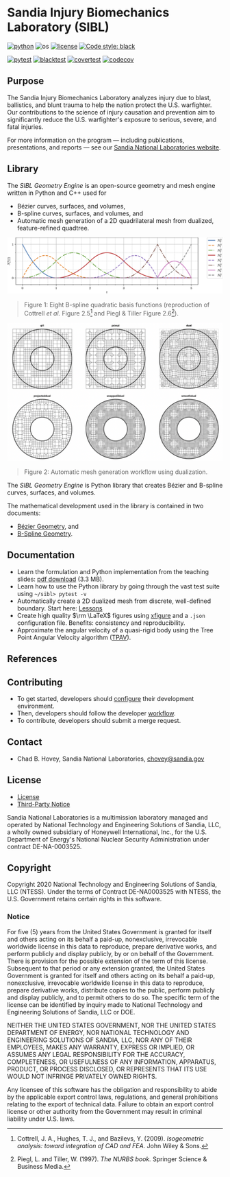 # Sandia Injury Biomechanics Laboratory (SIBL)

[![python](https://img.shields.io/badge/python-3.9-blue.svg)](https://www.python.org/) ![os](https://img.shields.io/badge/os-ubuntu%20|%20macos%20|%20windows-blue.svg) [![license](https://img.shields.io/badge/license-MIT-green.svg)](https://github.com/sandialabs/sibl#license)  [![Code style: black](https://img.shields.io/badge/code%20style-black-000000.svg)](https://github.com/psf/black)

[![pytest](https://github.com/sandialabs/sibl/workflows/pytest/badge.svg)](https://github.com/sandialabs/sibl/actions) [![blacktest](https://github.com/sandialabs/sibl/workflows/blacktest/badge.svg)](https://github.com/sandialabs/sibl/actions) [![covertest](https://github.com/sandialabs/sibl/workflows/covertest/badge.svg)](https://github.com/sandialabs/sibl/actions) [![codecov](https://codecov.io/gh/sandialabs/sibl/branch/master/graph/badge.svg)](https://codecov.io/gh/sandialabs/sibl)

## Purpose

The Sandia Injury Biomechanics Laboratory analyzes injury due to blast, ballistics, and blunt trauma to help the nation protect the U.S. warfighter. Our contributions to the science of injury causation and prevention aim to significantly reduce the U.S. warfighter's exposure to serious, severe, and fatal injuries.

For more information on the program &mdash; including publications, presentations, and reports &mdash; see our [Sandia National Laboratories website](https://www.sandia.gov/biomechanics/).

## Library

The *SIBL Geometry Engine* is an open-source geometry and mesh engine written in Python and C++ used for 
* Bézier curves, surfaces, and volumes,
* B-spline curves, surfaces, and volumes, and
* Automatic mesh generation of a 2D quadrilateral mesh from dualized, feature-refined quadtree.

![geo_doc_fig](geo/doc/fig/N_p=2_NCP=8.png)
> Figure 1:  Eight B-spline quadratic basis functions (reproduction of Cottrell *et al.* Figure 2.5[^Cottrell2009] and Piegl & Tiller Figure 2.6[^Piegl1997]).

![dualization_workflow](geo/doc/dual/fig/dualization_workflow.png)
> Figure 2: Automatic mesh generation workflow using dualization.

The *SIBL Geometry Engine* is Python library that creates Bézier and B-spline curves, surfaces, and volumes.

The mathematical development used in the library is contained in two documents:

* [Bézier Geometry](geo/doc/bezier/Bezier-Geometry-2021-12-15.pdf), and
* [B-Spline Geometry](geo/doc/bspline/B-Spline-Geometry-2021-12-15.pdf).

## Documentation

* Learn the formulation and Python implementation from the teaching slides: [pdf download](geo/doc/bezier_b-spline/Hovey_2022_Bezier_B-Spline_SAND2022-7702_C.pdf) (3.3 MB).
* Learn how to use the Python library by going through the vast test suite using `~/sibl> pytest -v`
* Automatically create a 2D dualized mesh from discrete, well-defined boundary. Start here: [Lessons](geo/doc/dual/README.md)
* Create high quality $\rm \LaTeX$ figures using [xfigure](cli/doc/README.md) and a `.json` configuration file.  Benefits: consistency and reproducibility.
* Approximate the angular velocity of a quasi-rigid body using the Tree Point Angular Velocity algorithm ([TPAV](cli/tests/tpav/README.md)).

## References

[^Cottrell2009]: Cottrell, J. A., Hughes, T. J., and Bazilevs, Y. (2009). *Isogeometric analysis: toward integration of CAD and FEA.* John Wiley & Sons.
[^Piegl1997]: Piegl, L. and Tiller, W. (1997). *The NURBS book.* Springer Science & Business Media.

## Contributing

* To get started, developers should [configure](config/README.md) their development environment.
* Then, developers should follow the developer [workflow](config/workflow.md).
* To contribute, developers should submit a merge request.

## Contact

* Chad B. Hovey, Sandia National Laboratories, chovey@sandia.gov

## License

* [License](LICENSE)
* [Third-Party Notice](NOTICE.md)

Sandia National Laboratories is a multimission laboratory managed and operated by National Technology and Engineering Solutions of Sandia, LLC, a wholly owned subsidiary of Honeywell International, Inc., for the U.S. Department of Energy's National Nuclear Security Administration under contract DE-NA-0003525.

## Copyright

Copyright 2020 National Technology and Engineering Solutions of Sandia, LLC (NTESS). Under the terms of Contract DE-NA0003525 with NTESS, the U.S. Government retains certain rights in this software.

### Notice

For five (5) years from  the United States Government is granted for itself and others acting on its behalf a paid-up, nonexclusive, irrevocable worldwide license in this data to reproduce, prepare derivative works, and perform publicly and display publicly, by or on behalf of the Government. There is provision for the possible extension of the term of this license. Subsequent to that period or any extension granted, the United States Government is granted for itself and others acting on its behalf a paid-up, nonexclusive, irrevocable worldwide license in this data to reproduce, prepare derivative works, distribute copies to the public, perform publicly and display publicly, and to permit others to do so. The specific term of the license can be identified by inquiry made to National Technology and Engineering Solutions of Sandia, LLC or DOE.
 
NEITHER THE UNITED STATES GOVERNMENT, NOR THE UNITED STATES DEPARTMENT OF ENERGY, NOR NATIONAL TECHNOLOGY AND ENGINEERING SOLUTIONS OF SANDIA, LLC, NOR ANY OF THEIR EMPLOYEES, MAKES ANY WARRANTY, EXPRESS OR IMPLIED, OR ASSUMES ANY LEGAL RESPONSIBILITY FOR THE ACCURACY, COMPLETENESS, OR USEFULNESS OF ANY INFORMATION, APPARATUS, PRODUCT, OR PROCESS DISCLOSED, OR REPRESENTS THAT ITS USE WOULD NOT INFRINGE PRIVATELY OWNED RIGHTS.
 
Any licensee of this software has the obligation and responsibility to abide by the applicable export control laws, regulations, and general prohibitions relating to the export of technical data. Failure to obtain an export control license or other authority from the Government may result in criminal liability under U.S. laws.
